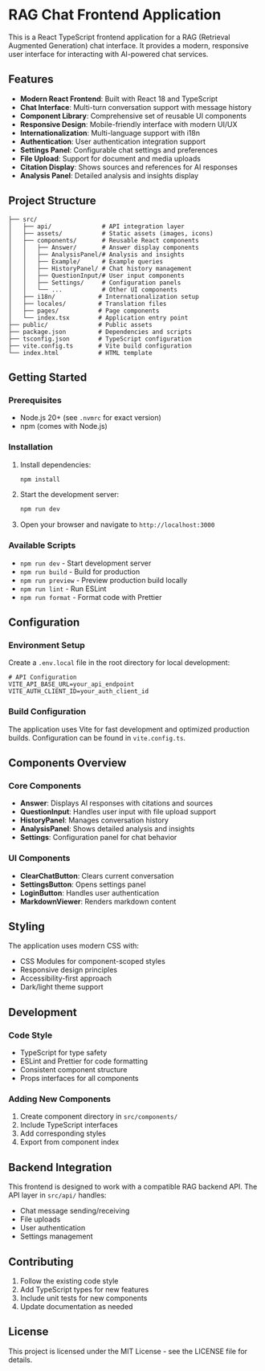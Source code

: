 # RAG Chat Frontend Application

This is a React TypeScript frontend application for a RAG (Retrieval Augmented Generation) chat interface. It provides a modern, responsive user interface for interacting with AI-powered chat services.

## Features

- **Modern React Frontend**: Built with React 18 and TypeScript
- **Chat Interface**: Multi-turn conversation support with message history
- **Component Library**: Comprehensive set of reusable UI components
- **Responsive Design**: Mobile-friendly interface with modern UI/UX
- **Internationalization**: Multi-language support with i18n
- **Authentication**: User authentication integration support
- **Settings Panel**: Configurable chat settings and preferences
- **File Upload**: Support for document and media uploads
- **Citation Display**: Shows sources and references for AI responses
- **Analysis Panel**: Detailed analysis and insights display

## Project Structure

```
├── src/
│   ├── api/              # API integration layer
│   ├── assets/           # Static assets (images, icons)
│   ├── components/       # Reusable React components
│   │   ├── Answer/       # Answer display components
│   │   ├── AnalysisPanel/# Analysis and insights
│   │   ├── Example/      # Example queries
│   │   ├── HistoryPanel/ # Chat history management
│   │   ├── QuestionInput/# User input components
│   │   ├── Settings/     # Configuration panels
│   │   └── ...           # Other UI components
│   ├── i18n/            # Internationalization setup
│   ├── locales/         # Translation files
│   ├── pages/           # Page components
│   └── index.tsx        # Application entry point
├── public/              # Public assets
├── package.json         # Dependencies and scripts
├── tsconfig.json        # TypeScript configuration
├── vite.config.ts       # Vite build configuration
└── index.html           # HTML template
```

## Getting Started

### Prerequisites

- Node.js 20+ (see `.nvmrc` for exact version)
- npm (comes with Node.js)

### Installation

1. Install dependencies:
   ```bash
   npm install
   ```

2. Start the development server:
   ```bash
   npm run dev
   ```

3. Open your browser and navigate to `http://localhost:3000`

### Available Scripts

- `npm run dev` - Start development server
- `npm run build` - Build for production
- `npm run preview` - Preview production build locally
- `npm run lint` - Run ESLint
- `npm run format` - Format code with Prettier

## Configuration

### Environment Setup

Create a `.env.local` file in the root directory for local development:

```env
# API Configuration
VITE_API_BASE_URL=your_api_endpoint
VITE_AUTH_CLIENT_ID=your_auth_client_id
```

### Build Configuration

The application uses Vite for fast development and optimized production builds. Configuration can be found in `vite.config.ts`.

## Components Overview

### Core Components

- **Answer**: Displays AI responses with citations and sources
- **QuestionInput**: Handles user input with file upload support
- **HistoryPanel**: Manages conversation history
- **AnalysisPanel**: Shows detailed analysis and insights
- **Settings**: Configuration panel for chat behavior

### UI Components

- **ClearChatButton**: Clears current conversation
- **SettingsButton**: Opens settings panel
- **LoginButton**: Handles user authentication
- **MarkdownViewer**: Renders markdown content

## Styling

The application uses modern CSS with:
- CSS Modules for component-scoped styles
- Responsive design principles
- Accessibility-first approach
- Dark/light theme support

## Development

### Code Style

- TypeScript for type safety
- ESLint and Prettier for code formatting
- Consistent component structure
- Props interfaces for all components

### Adding New Components

1. Create component directory in `src/components/`
2. Include TypeScript interfaces
3. Add corresponding styles
4. Export from component index

## Backend Integration

This frontend is designed to work with a compatible RAG backend API. The API layer in `src/api/` handles:

- Chat message sending/receiving
- File uploads
- User authentication
- Settings management

## Contributing

1. Follow the existing code style
2. Add TypeScript types for new features
3. Include unit tests for new components
4. Update documentation as needed

## License

This project is licensed under the MIT License - see the LICENSE file for details.
